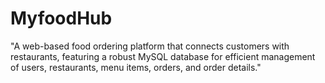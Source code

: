 # MyfoodHub
"A web-based food ordering platform that connects customers with restaurants, featuring a robust MySQL database for efficient management of users, restaurants, menu items, orders, and order details."
